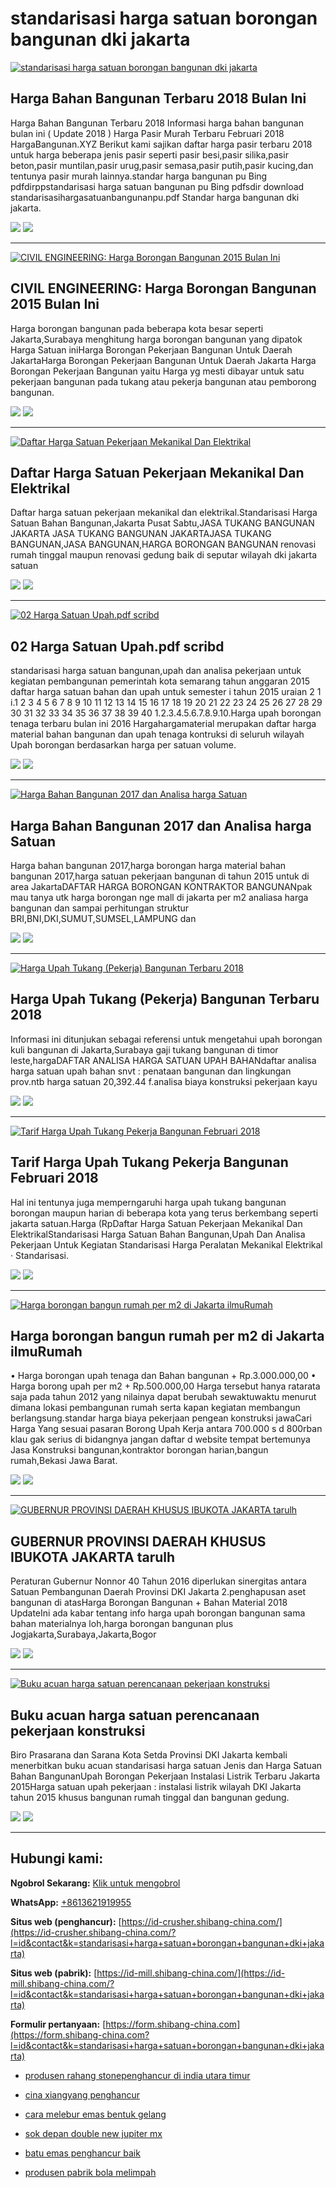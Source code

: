 # standarisasi harga satuan borongan bangunan dki jakarta

<a href="https://swt.shibang-china.com/?l=id&img&k=standarisasi+harga+satuan+borongan+bangunan+dki+jakarta" target="_blank">![standarisasi harga satuan borongan bangunan dki jakarta](http://static.shibang-china.com/all-800x300/1500.jpg)</a>

## Harga Bahan Bangunan Terbaru 2018 Bulan Ini
Harga Bahan Bangunan Terbaru 2018 Informasi harga bahan bangunan bulan ini ( Update 2018 ) Harga Pasir Murah Terbaru Februari 2018 HargaBangunan.XYZ Berikut kami sajikan daftar harga pasir terbaru 2018 untuk harga beberapa jenis pasir seperti pasir besi,pasir silika,pasir beton,pasir muntilan,pasir urug,pasir semasa,pasir putih,pasir kucing,dan tentunya pasir murah lainnya.standar harga bangunan pu Bing pdfdirppstandarisasi harga satuan bangunan pu Bing pdfsdir download standarisasihargasatuanbangunanpu.pdf Standar harga bangunan dki jakarta.


<a href="https://whatsapp.shibangsoft.com/WhatsApp.php" target="_blank" title="WhatsApp">![](http://static.shibang-china.com/icon/whatsapp.png)</a> <a href="https://swt.shibang-china.com/?l=id&icon&k=standarisasi+harga+satuan+borongan+bangunan+dki+jakarta" target="_blank">![](http://static.shibang-china.com/icon/chat-id.png)</a>

---

<a href="https://swt.shibang-china.com/?l=id&img&k=standarisasi+harga+satuan+borongan+bangunan+dki+jakarta" target="_blank">![CIVIL ENGINEERING: Harga Borongan Bangunan 2015 Bulan Ini](http://static.shibang-china.com/all-800x300/89.jpg)</a>

## CIVIL ENGINEERING: Harga Borongan Bangunan 2015 Bulan Ini
Harga borongan bangunan pada beberapa kota besar seperti Jakarta,Surabaya menghitung harga borongan bangunan yang dipatok Harga Satuan iniHarga Borongan Pekerjaan Bangunan Untuk Daerah JakartaHarga Borongan Pekerjaan Bangunan Untuk Daerah Jakarta Harga Borongan Pekerjaan Bangunan yaitu Harga yg mesti dibayar untuk satu pekerjaan bangunan pada tukang atau pekerja bangunan atau pemborong bangunan.


<a href="https://whatsapp.shibangsoft.com/WhatsApp.php" target="_blank" title="WhatsApp">![](http://static.shibang-china.com/icon/whatsapp.png)</a> <a href="https://swt.shibang-china.com/?l=id&icon&k=standarisasi+harga+satuan+borongan+bangunan+dki+jakarta" target="_blank">![](http://static.shibang-china.com/icon/chat-id.png)</a>

---

<a href="https://swt.shibang-china.com/?l=id&img&k=standarisasi+harga+satuan+borongan+bangunan+dki+jakarta" target="_blank">![Daftar Harga Satuan Pekerjaan Mekanikal Dan Elektrikal](http://static.shibang-china.com/all-800x300/1526.jpg)</a>

## Daftar Harga Satuan Pekerjaan Mekanikal Dan Elektrikal
Daftar harga satuan pekerjaan mekanikal dan elektrikal.Standarisasi Harga Satuan Bahan Bangunan,Jakarta Pusat Sabtu,JASA TUKANG BANGUNAN JAKARTA JASA TUKANG BANGUNAN JAKARTAJASA TUKANG BANGUNAN,JASA BANGUNAN,HARGA BORONGAN BANGUNAN renovasi rumah tinggal maupun renovasi gedung baik di seputar wilayah dki jakarta satuan


<a href="https://whatsapp.shibangsoft.com/WhatsApp.php" target="_blank" title="WhatsApp">![](http://static.shibang-china.com/icon/whatsapp.png)</a> <a href="https://swt.shibang-china.com/?l=id&icon&k=standarisasi+harga+satuan+borongan+bangunan+dki+jakarta" target="_blank">![](http://static.shibang-china.com/icon/chat-id.png)</a>

---

<a href="https://swt.shibang-china.com/?l=id&img&k=standarisasi+harga+satuan+borongan+bangunan+dki+jakarta" target="_blank">![02 Harga Satuan Upah.pdf scribd](http://static.shibang-china.com/all-800x300/1062.jpg)</a>

## 02 Harga Satuan Upah.pdf scribd
standarisasi harga satuan bangunan,upah dan analisa pekerjaan untuk kegiatan pembangunan pemerintah kota semarang tahun anggaran 2015 daftar harga satuan bahan dan upah untuk semester i tahun 2015 uraian 2 1 i.1 2 3 4 5 6 7 8 9 10 11 12 13 14 15 16 17 18 19 20 21 22 23 24 25 26 27 28 29 30 31 32 33 34 35 36 37 38 39 40 1.2.3.4.5.6.7.8.9.10.Harga upah borongan tenaga terbaru bulan ini 2016 Hargahargamaterial merupakan daftar harga material bahan bangunan dan upah tenaga kontruksi di seluruh wilayah Upah borongan berdasarkan harga per satuan volume.


<a href="https://whatsapp.shibangsoft.com/WhatsApp.php" target="_blank" title="WhatsApp">![](http://static.shibang-china.com/icon/whatsapp.png)</a> <a href="https://swt.shibang-china.com/?l=id&icon&k=standarisasi+harga+satuan+borongan+bangunan+dki+jakarta" target="_blank">![](http://static.shibang-china.com/icon/chat-id.png)</a>

---

<a href="https://swt.shibang-china.com/?l=id&img&k=standarisasi+harga+satuan+borongan+bangunan+dki+jakarta" target="_blank">![Harga Bahan Bangunan 2017 dan Analisa harga Satuan](http://static.shibang-china.com/all-800x300/1149.jpg)</a>

## Harga Bahan Bangunan 2017 dan Analisa harga Satuan
Harga bahan bangunan 2017,harga borongan harga material bahan bangunan 2017,harga satuan pekerjaan bangunan di tahun 2015 untuk di area JakartaDAFTAR HARGA BORONGAN KONTRAKTOR BANGUNANpak mau tanya utk harga borongan nge mall di jakarta per m2 analiasa harga bangunan dan sampai perhitungan struktur BRI,BNI,DKI,SUMUT,SUMSEL,LAMPUNG dan


<a href="https://whatsapp.shibangsoft.com/WhatsApp.php" target="_blank" title="WhatsApp">![](http://static.shibang-china.com/icon/whatsapp.png)</a> <a href="https://swt.shibang-china.com/?l=id&icon&k=standarisasi+harga+satuan+borongan+bangunan+dki+jakarta" target="_blank">![](http://static.shibang-china.com/icon/chat-id.png)</a>

---

<a href="https://swt.shibang-china.com/?l=id&img&k=standarisasi+harga+satuan+borongan+bangunan+dki+jakarta" target="_blank">![Harga Upah Tukang (Pekerja) Bangunan Terbaru 2018](http://static.shibang-china.com/all-800x300/225.jpg)</a>

## Harga Upah Tukang (Pekerja) Bangunan Terbaru 2018
Informasi ini ditunjukan sebagai referensi untuk mengetahui upah borongan kuli bangunan di Jakarta,Surabaya gaji tukang bangunan di timor leste,hargaDAFTAR ANALISA HARGA SATUAN UPAH BAHANdaftar analisa harga satuan upah bahan snvt : penataan bangunan dan lingkungan prov.ntb harga satuan 20,392.44 f.analisa biaya konstruksi pekerjaan kayu


<a href="https://whatsapp.shibangsoft.com/WhatsApp.php" target="_blank" title="WhatsApp">![](http://static.shibang-china.com/icon/whatsapp.png)</a> <a href="https://swt.shibang-china.com/?l=id&icon&k=standarisasi+harga+satuan+borongan+bangunan+dki+jakarta" target="_blank">![](http://static.shibang-china.com/icon/chat-id.png)</a>

---

<a href="https://swt.shibang-china.com/?l=id&img&k=standarisasi+harga+satuan+borongan+bangunan+dki+jakarta" target="_blank">![Tarif Harga Upah Tukang Pekerja Bangunan Februari 2018](http://static.shibang-china.com/all-800x300/1164.jpg)</a>

## Tarif Harga Upah Tukang Pekerja Bangunan Februari 2018
Hal ini tentunya juga memperngaruhi harga upah tukang bangunan borongan maupun harian di beberapa kota yang terus berkembang seperti jakarta satuan.Harga (RpDaftar Harga Satuan Pekerjaan Mekanikal Dan ElektrikalStandarisasi Harga Satuan Bahan Bangunan,Upah Dan Analisa Pekerjaan Untuk Kegiatan Standarisasi Harga Peralatan Mekanikal Elektrikal · Standarisasi.


<a href="https://whatsapp.shibangsoft.com/WhatsApp.php" target="_blank" title="WhatsApp">![](http://static.shibang-china.com/icon/whatsapp.png)</a> <a href="https://swt.shibang-china.com/?l=id&icon&k=standarisasi+harga+satuan+borongan+bangunan+dki+jakarta" target="_blank">![](http://static.shibang-china.com/icon/chat-id.png)</a>

---

<a href="https://swt.shibang-china.com/?l=id&img&k=standarisasi+harga+satuan+borongan+bangunan+dki+jakarta" target="_blank">![Harga borongan bangun rumah per m2 di Jakarta ilmuRumah](http://static.shibang-china.com/all-800x300/134.jpg)</a>

## Harga borongan bangun rumah per m2 di Jakarta ilmuRumah
• Harga borongan upah tenaga dan Bahan bangunan + Rp.3.000.000,00 • Harga borong upah per m2 + Rp.500.000,00 Harga tersebut hanya ratarata saja pada tahun 2012 yang nilainya dapat berubah sewaktuwaktu menurut dimana lokasi pembangunan rumah serta kapan kegiatan membangun berlangsung.standar harga biaya pekerjaan pengean konstruksi jawaCari Harga Yang sesuai pasaran Borong Upah Kerja antara 700.000 s d 800rban klau gak serius di bidangnya jangan daftar d website tempat bertemunya Jasa Konstruksi bangunan,kontraktor borongan harian,bangun rumah,Bekasi Jawa Barat.


<a href="https://whatsapp.shibangsoft.com/WhatsApp.php" target="_blank" title="WhatsApp">![](http://static.shibang-china.com/icon/whatsapp.png)</a> <a href="https://swt.shibang-china.com/?l=id&icon&k=standarisasi+harga+satuan+borongan+bangunan+dki+jakarta" target="_blank">![](http://static.shibang-china.com/icon/chat-id.png)</a>

---

<a href="https://swt.shibang-china.com/?l=id&img&k=standarisasi+harga+satuan+borongan+bangunan+dki+jakarta" target="_blank">![GUBERNUR PROVINSI DAERAH KHUSUS IBUKOTA JAKARTA tarulh](http://static.shibang-china.com/all-800x300/784.jpg)</a>

## GUBERNUR PROVINSI DAERAH KHUSUS IBUKOTA JAKARTA tarulh
Peraturan Gubernur Nonnor 40 Tahun 2016 diperlukan sinergitas antara Satuan Pembangunan Daerah Provinsi DKI Jakarta 2.penghapusan aset bangunan di atasHarga Borongan Bangunan + Bahan Material 2018 UpdateIni ada kabar tentang info harga upah borongan bangunan sama bahan materialnya loh,harga borongan bangunan plus Jogjakarta,Surabaya,Jakarta,Bogor


<a href="https://whatsapp.shibangsoft.com/WhatsApp.php" target="_blank" title="WhatsApp">![](http://static.shibang-china.com/icon/whatsapp.png)</a> <a href="https://swt.shibang-china.com/?l=id&icon&k=standarisasi+harga+satuan+borongan+bangunan+dki+jakarta" target="_blank">![](http://static.shibang-china.com/icon/chat-id.png)</a>

---

<a href="https://swt.shibang-china.com/?l=id&img&k=standarisasi+harga+satuan+borongan+bangunan+dki+jakarta" target="_blank">![Buku acuan harga satuan perencanaan pekerjaan konstruksi](http://static.shibang-china.com/all-800x300/1333.jpg)</a>

## Buku acuan harga satuan perencanaan pekerjaan konstruksi
Biro Prasarana dan Sarana Kota Setda Provinsi DKI Jakarta kembali menerbitkan buku acuan standarisasi harga satuan Jenis dan Harga Satuan Bahan BangunanUpah Borongan Pekerjaan Instalasi Listrik Terbaru Jakarta 2015Harga satuan upah pekerjaan : instalasi listrik wilayah DKI Jakarta tahun 2015 khusus bangunan rumah tinggal dan bangunan gedung.


<a href="https://whatsapp.shibangsoft.com/WhatsApp.php" target="_blank" title="WhatsApp">![](http://static.shibang-china.com/icon/whatsapp.png)</a> <a href="https://swt.shibang-china.com/?l=id&icon&k=standarisasi+harga+satuan+borongan+bangunan+dki+jakarta" target="_blank">![](http://static.shibang-china.com/icon/chat-id.png)</a>

---
## Hubungi kami:

**Ngobrol Sekarang:** [Klik untuk mengobrol](https://swt.shibang-china.com?l=id&contact&k=standarisasi+harga+satuan+borongan+bangunan+dki+jakarta)

**WhatsApp:**  [+8613621919955](https://whatsapp.shibangsoft.com/WhatsApp.php)

**Situs web (penghancur):** [https://id-crusher.shibang-china.com/](https://id-crusher.shibang-china.com/?l=id&contact&k=standarisasi+harga+satuan+borongan+bangunan+dki+jakarta)

**Situs web (pabrik):** [https://id-mill.shibang-china.com/](https://id-mill.shibang-china.com/?l=id&contact&k=standarisasi+harga+satuan+borongan+bangunan+dki+jakarta)

**Formulir pertanyaan:** [https://form.shibang-china.com](https://form.shibang-china.com?l=id&contact&k=standarisasi+harga+satuan+borongan+bangunan+dki+jakarta)

* [produsen rahang stonepenghancur di india utara timur](../37/produsen%20rahang%20stonepenghancur%20di%20india%20utara%20timur.md)

* [cina xiangyang penghancur](../40/cina%20xiangyang%20penghancur.md)

* [cara melebur emas bentuk gelang](../37/cara%20melebur%20emas%20bentuk%20gelang.md)

* [sok depan double new jupiter mx](../39/sok%20depan%20double%20new%20jupiter%20mx.md)

* [batu emas penghancur baik](../36/batu%20emas%20penghancur%20baik.md)

* [produsen pabrik bola melimpah](../32/produsen%20pabrik%20bola%20melimpah.md)